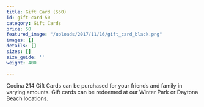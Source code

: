 ```yaml
---
title: Gift Card ($50)
id: gift-card-50
category: Gift Cards
price: 50
featured_image: "/uploads/2017/11/16/gift_card_black.png"
images: []
details: []
sizes: []
size_guide: ''
weight: 400

---
```

Cocina 214 Gift Cards can be purchased for your friends and family in varying amounts. Gift cards can be redeemed at our Winter Park or Daytona Beach locations.
